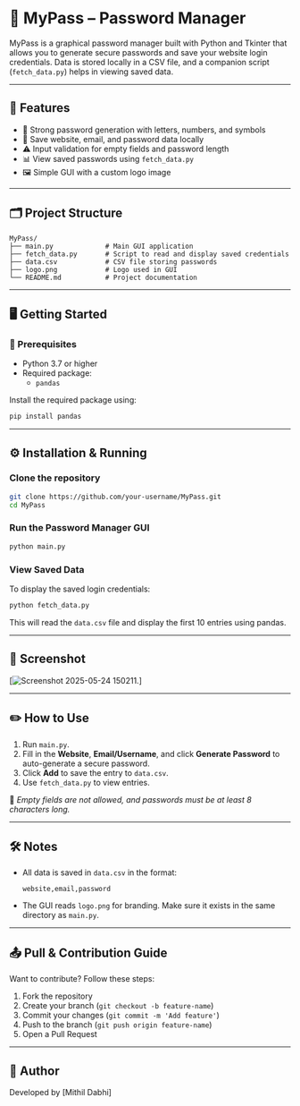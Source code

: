 
# 🔐 MyPass – Password Manager

MyPass is a graphical password manager built with Python and Tkinter that allows you to generate secure passwords and save your website login credentials. Data is stored locally in a CSV file, and a companion script (`fetch_data.py`) helps in viewing saved data.

---

## 📌 Features

- 🔐 Strong password generation with letters, numbers, and symbols
- 💾 Save website, email, and password data locally
- ⚠️ Input validation for empty fields and password length
- 📊 View saved passwords using `fetch_data.py`
- 🖼️ Simple GUI with a custom logo image

---

## 🗂️ Project Structure

```
MyPass/
├── main.py             # Main GUI application
├── fetch_data.py       # Script to read and display saved credentials
├── data.csv            # CSV file storing passwords
├── logo.png            # Logo used in GUI
└── README.md           # Project documentation
```

---

## 🖥️ Getting Started

### 🔧 Prerequisites

- Python 3.7 or higher
- Required package:
  - `pandas`

Install the required package using:

```bash
pip install pandas
```

---

## ⚙️ Installation & Running

### Clone the repository

```bash
git clone https://github.com/your-username/MyPass.git
cd MyPass
```

### Run the Password Manager GUI

```bash
python main.py
```

### View Saved Data

To display the saved login credentials:

```bash
python fetch_data.py
```

This will read the `data.csv` file and display the first 10 entries using pandas.

---

## 📸 Screenshot

[![Screenshot 2025-05-24 150211.](![image](https://github.com/mithildabhi/Password-Manager/blob/main/Screenshot%202025-05-24%20150211.png))]

---

## ✏️ How to Use

1. Run `main.py`.
2. Fill in the **Website**, **Email/Username**, and click **Generate Password** to auto-generate a secure password.
3. Click **Add** to save the entry to `data.csv`.
4. Use `fetch_data.py` to view entries.

📝 *Empty fields are not allowed, and passwords must be at least 8 characters long.*

---

## 🛠️ Notes

- All data is saved in `data.csv` in the format:
  ```
  website,email,password
  ```
- The GUI reads `logo.png` for branding. Make sure it exists in the same directory as `main.py`.

---

## 📤 Pull & Contribution Guide

Want to contribute? Follow these steps:

1. Fork the repository
2. Create your branch (`git checkout -b feature-name`)
3. Commit your changes (`git commit -m 'Add feature'`)
4. Push to the branch (`git push origin feature-name`)
5. Open a Pull Request



---

## 👤 Author

Developed by [Mithil Dabhi]
